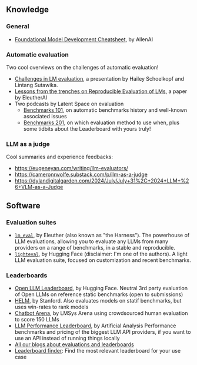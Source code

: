 ## Knowledge
### General
- [Foundational Model Development Cheatsheet](https://fmcheatsheet.org/), by AllenAI

### Automatic evaluation
Two cool overviews on the challenges of automatic evaluation! 
- [Challenges in LM evaluation](https://github.com/lm-evaluation-challenges/lm-evaluation-challenges.github.io/blob/main/%5BMain%5D%20ICML%20Tutorial%202024%20-%20Challenges%20in%20LM%20Evaluation.pdf), a presentation by Hailey Schoelkopf and Lintang Sutawika. 
- [Lessons from the trenches on Reproducible Evaluation of LMs](https://arxiv.org/abs/2405.14782), a paper by EleutherAI
- Two podcasts by Latent Space on evaluation
    - [Benchmarks 101](https://www.latent.space/p/benchmarks-101), on automatic benchmarks history and well-known associated issues 
    - [Benchmarks 201](https://www.latent.space/p/benchmarks-201), on which evaluation method to use when, plus some tidbits about the Leaderboard with yours truly!


### LLM as a judge
Cool summaries and experience feedbacks:
- https://eugeneyan.com/writing/llm-evaluators/
- https://cameronrwolfe.substack.com/p/llm-as-a-judge
- https://dylandigitalgarden.com/2024/July/July+31%2C+2024+LLM+%26+VLM-as-a-Judge

## Software
### Evaluation suites
- [`lm_eval`](https://github.com/EleutherAI/lm-evaluation-harness/), by Eleuther (also known as "the Harness"). The powerhouse of LLM evaluations, allowing you to evaluate any LLMs from many providers on a range of benchmarks, in a stable and reproducible.
- [`lighteval`](https://github.com/huggingface/lighteval), by Hugging Face (disclaimer: I'm one of the authors). A light LLM evaluation suite, focused on customization and recent benchmarks.

### Leaderboards
- [Open LLM Leaderboard](https://huggingface.co/spaces/open-llm-leaderboard/open_llm_leaderboard), by Hugging Face. 
  Neutral 3rd party evaluation of Open LLMs on reference static benchmarks (open to submissions)
- [HELM](https://crfm.stanford.edu/helm/lite/latest/#/leaderboard), by Stanford. 
  Also evaluates models on statif benchmarks, but uses win-rates to rank models
- [Chatbot Arena](https://huggingface.co/spaces/lmsys/chatbot-arena-leaderboard), by LMSys 
  Arena using crowdsourced human evaluation to score 150 LLMs
- [LLM Performance Leaderboard](https://huggingface.co/spaces/ArtificialAnalysis/LLM-Performance-Leaderboard), by Artificial Analysis
  Performance benchmarks and pricing of the biggest LLM API providers, if you want to use an API instead of running things locally
- [All our blogs about evaluations and leaderboards](https://huggingface.co/blog?tag=leaderboard)
- [Leaderboard finder](https://huggingface.co/spaces/leaderboards/LeaderboardFinder): Find the most relevant leaderboard for your use case

